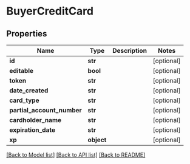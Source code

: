 # BuyerCreditCard

## Properties
Name | Type | Description | Notes
------------ | ------------- | ------------- | -------------
**id** | **str** |  | [optional] 
**editable** | **bool** |  | [optional] 
**token** | **str** |  | [optional] 
**date_created** | **str** |  | [optional] 
**card_type** | **str** |  | [optional] 
**partial_account_number** | **str** |  | [optional] 
**cardholder_name** | **str** |  | [optional] 
**expiration_date** | **str** |  | [optional] 
**xp** | **object** |  | [optional] 

[[Back to Model list]](../README.md#documentation-for-models) [[Back to API list]](../README.md#documentation-for-api-endpoints) [[Back to README]](../README.md)


